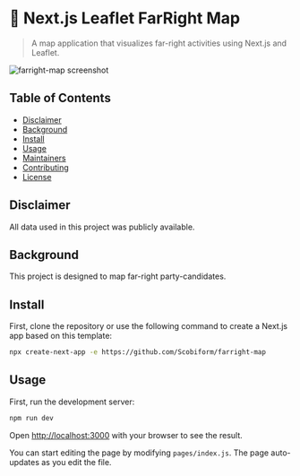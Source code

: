 # 🍃 Next.js Leaflet FarRight Map

> A map application that visualizes far-right activities using Next.js and Leaflet.

![farright-map screenshot](https://github.com/Scobiform/nazi-map/blob/master/public/images/Screenshot.png "farright-map screenshot")

## Table of Contents

- [Disclaimer](#disclaimer)
- [Background](#background)
- [Install](#install)
- [Usage](#usage)
- [Maintainers](#maintainers)
- [Contributing](#contributing)
- [License](#license)

## Disclaimer

All data used in this project was publicly available.

## Background

This project is designed to map far-right party-candidates.

## Install

First, clone the repository or use the following command to create a Next.js app based on this template:

```bash
npx create-next-app -e https://github.com/Scobiform/farright-map
```

## Usage

First, run the development server:

```bash
npm run dev
```

Open [http://localhost:3000](http://localhost:3000) with your browser to see the result.

You can start editing the page by modifying `pages/index.js`. The page auto-updates as you edit the file.
